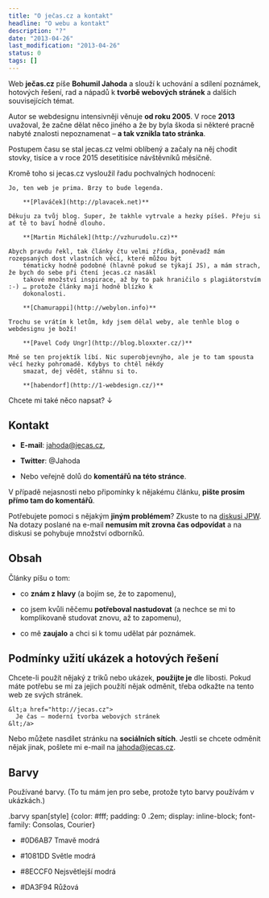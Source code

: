 ```yaml
---
title: "O ječas.cz a kontakt"
headline: "O webu a kontakt"
description: "?"
date: "2013-04-26"
last_modification: "2013-04-26"
status: 0
tags: []
---
```


Web **ječas.cz** píše **Bohumil Jahoda** a slouží k uchování a sdílení poznámek, hotových řešení, rad a nápadů k **tvorbě webových stránek** a dalších souvisejících témat.

Autor se webdesignu intensivněji věnuje **od roku 2005**. V roce **2013** uvažoval, že začne dělat něco jiného a že by byla škoda si některé pracně nabyté znalosti nepoznamenat – **a tak vznikla tato stránka**.

Postupem času se stal jecas.cz velmi oblíbený a začaly na něj chodit stovky, tisíce a v roce 2015 desetitisíce návštěvníků měsíčně.

Kromě toho si jecas.cz vysloužil řadu pochvalných hodnocení:

    Jo, ten web je prima. Brzy to bude legenda.

        **[Plaváček](http://plavacek.net)**

    Děkuju za tvůj blog. Super, že takhle vytrvale a hezky píšeš. Přeju si ať tě to baví hodně dlouho.

        **[Martin Michálek](http://vzhurudolu.cz)**

    Abych pravdu řekl, tak články čtu velmi zřídka, poněvadž mám rozepsaných dost vlastních věcí, které můžou být
        tématicky hodně podobné (hlavně pokud se týkají JS), a mám strach, že bych do sebe při čtení jecas.cz nasákl
        takové množství inspirace, až by to pak hraničilo s plagiátorstvím :-) … protože články mají hodně blízko k
        dokonalosti.
    
        **[Chamurappi](http://webylon.info)**

    Trochu se vrátím k letům, kdy jsem dělal weby, ale tenhle blog o webdesignu je boží!

        **[Pavel Cody Ungr](http://blog.bloxxter.cz/)**

    Mně se ten projektík líbí. Nic superobjevnýho, ale je to tam spousta věcí hezky pohromadě. Kdybys to chtěl někdy
        smazat, dej vědět, stáhnu si to.
    
        **[habendorf](http://1-webdesign.cz/)**

Chcete mi také něco napsat? ↓

## Kontakt

  - **E-mail**: [jahoda&#64;jecas.cz](mailto:jahoda&#64;jecas.cz),

  - **Twitter**: @Jahoda

  - Nebo veřejně dolů do **komentářů na této stránce**.

V případě nejasnosti nebo připomínky k nějakému článku, **pište prosím přímo tam do komentářů**.

  Potřebujete pomoci s nějakým **jiným problémem**? Zkuste to na [diskusi JPW](http://diskuse.jakpsatweb.cz/). Na dotazy poslané na e-mail **nemusím mít zrovna čas odpovídat** a na diskusi se pohybuje množství odborníků.

## Obsah

Články píšu o tom:

  - co **znám z hlavy** (a bojím se, že to zapomenu),

  - co jsem kvůli něčemu **potřeboval nastudovat** (a nechce se mi to komplikovaně studovat znovu, až to zapomenu),

  - co mě **zaujalo** a chci si k tomu udělat pár poznámek.

## Podmínky užití ukázek a hotových řešení

Chcete-li použít nějaký z triků nebo ukázek, **použijte je** dle libosti. Pokud máte potřebu se mi za jejich použítí nějak odměnit, třeba odkažte na tento web ze svých stránek.

```
&lt;a href="http://jecas.cz">
  Je čas – moderní tvorba webových stránek
&lt;/a>
```

 Nebo můžete nasdílet stránku na **sociálních sítích**. Jestli se chcete odměnit nějak jinak, pošlete mi e-mail na [jahoda&#64;jecas.cz](mailto:jahoda&#64;jecas.cz).

## Barvy

Používané barvy. (To tu mám jen pro sebe, protože tyto barvy používám  v ukázkách.)

  .barvy span[style] {color: #fff; padding: 0 .2em; display: inline-block; font-family: Consolas, Courier}

  - #0D6AB7 Tmavě modrá

  - #1081DD Světle modrá

  - #8ECCF0 Nejsvětlejší modrá
  
  - #DA3F94 Růžová
